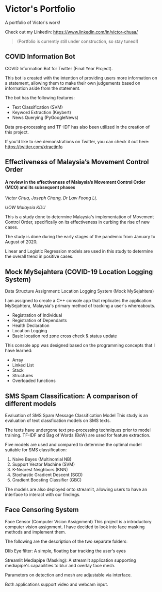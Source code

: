 # Victor's Portfolio
A portfolio of Victor's work! 

Check out my LinkedIn: https://www.linkedin.com/in/victor-chuaa/
> (Portfolio is currently still under construction, so stay tuned!)


## COVID Information Bot
COVID Information Bot for Twitter (Final Year Project).

This bot is created with the intention of providing users more information on a statement, 
allowing them to make their own judgements based on information aside from the statement.

The bot has the following features:
- Text Classification (SVM)
- Keyword Extraction (Keybert)
- News Querying (PyGoogleNews)

Data pre-processing and TF-IDF has also been utilized in the creation of this project.

If you'd like to see demonstrations on Twitter, you can check it out here:
https://twitter.com/xtractinfo

## Effectiveness of Malaysia’s Movement Control Order 
#### A review in the effectiveness of Malaysia’s Movement Control Order (MCO) and its subsequent phases

*Victor Chua, Joseph Chang, Dr Law Foong Li,*

*UOW Malaysia KDU*

This is a study done to determine Malaysia's implementation of Movement Control Order, 
specifically on its effectiveness in curbing the rise of new cases. 

The study is done during the early stages of the pandemic from January to August of 2020. 

Linear and Logistic Regression models are used in this study to determine the overall trend in positive cases.

## Mock MySejahtera (COVID-19 Location Logging System)
Data Structure Assignment:
Location Logging System (Mock MySejahtera)

I am assigned to create a C++ console app that replicates the application MySejahtera, 
Malaysia's primary method of tracking a user's whereabouts.
- Registration of Individual
- Registration of Dependants
- Health Declaration
- Location Logging
- Basic location red zone cross check & status update

This console app was designed based on the programming concepts that I have learned:
- Array
- Linked List
- Stack
- Structures
- Overloaded functions


## SMS Spam Classification: A comparison of different models

Evaluation of SMS Spam Message Classification Model
This study is an evaluation of text classfication models on SMS texts.

The texts have undergone text pre-processing techniques prior to model training.
TF-IDF and Bag of Words (BoW) are used for feature extraction.

Five models are used and compared to determine the optimal model suitable for SMS classification:
1. Naive Bayes (Multinomial NB)
2. Support Vector Machine (SVM)
3. K-Nearest Neighbors (KNN)
4. Stochastic Gradient Descent (SGD)
5. Gradient Boosting Classifier (GBC) 

The models are also deployed onto streamlit, allowing users to have an interface to interact with our findings.


## Face Censoring System
Face Censor (Computer Vision Assignment)
This project is a introductory computer vision assignment. 
I have decided to look into face masking methods and implement them.

The following are the description of the two separate folders:

Dlib Eye filter: A simple, floating bar tracking the user's eyes

Streamlit Mediapipe (Masking): 
A streamlit application supporting mediapipe's capabilities to blur and overlay face mesh.

Parameters on detection and mesh are adjustable via interface.

Both applications support video and webcam input.
